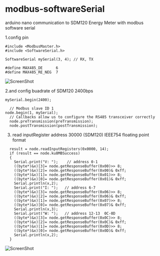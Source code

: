 # modbus-softwareSerial

arduino nano communication to SDM120 Energy Meter with modbus software serial

1.config pin 
```
#include <ModbusMaster.h>
#include <SoftwareSerial.h>

SoftwareSerial mySerial(3, 4); // RX, TX

#define MAX485_DE      6
#define MAX485_RE_NEG  7
```

![ScreenShot](https://github.com/worrajak/modbus-softwareSerial/blob/master/SDM120modbus.jpg?raw=true)

2.and config buadrate of SDM120 2400bps 

```
mySerial.begin(2400);
  
  // Modbus slave ID 1
node.begin(1, mySerial);
  // Callbacks allow us to configure the RS485 transceiver correctly
  node.preTransmission(preTransmission);
  node.postTransmission(postTransmission);
```

3. read inputRegister address 30000 (SDM120) IEEE754 floating point format 

```
  result = node.readInputRegisters(0x0000, 14);
  if (result == node.ku8MBSuccess)
  {
    Serial.print("V: ");    // address 0-1 
    ((byte*)&x)[3]= node.getResponseBuffer(0x00)>> 8;
    ((byte*)&x)[2]= node.getResponseBuffer(0x00)& 0xff;
    ((byte*)&x)[1]= node.getResponseBuffer(0x01)>> 8;
    ((byte*)&x)[0]= node.getResponseBuffer(0x01)& 0xff;
    Serial.println(x,2);
    Serial.print("I: ");   // address 6-7 
    ((byte*)&x)[3]= node.getResponseBuffer(0x06)>> 8;
    ((byte*)&x)[2]= node.getResponseBuffer(0x06)& 0xff;
    ((byte*)&x)[1]= node.getResponseBuffer(0x07)>> 8;
    ((byte*)&x)[0]= node.getResponseBuffer(0x07)& 0xff;
    Serial.println(x,3);
    Serial.print("W: ");   // address 12-13  0C-0D 
    ((byte*)&x)[3]= node.getResponseBuffer(0x0C)>> 8;
    ((byte*)&x)[2]= node.getResponseBuffer(0x0C)& 0xff;
    ((byte*)&x)[1]= node.getResponseBuffer(0x0D)>> 8;
    ((byte*)&x)[0]= node.getResponseBuffer(0x0D)& 0xff;
    Serial.println(x,2);
  }
```
![ScreenShot](https://github.com/worrajak/modbus-softwareSerial/blob/master/SDM120inputRegister.jpg?raw=true)



